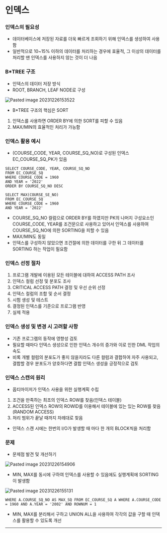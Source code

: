 # 인덱스
### 인덱스의 필요성
- 데이터베이스에 저장된 자료를 더욱 빠르게 조회하기 위해 인덱스를 생성하여 사용함
- 일반적으로 10~15% 이하의 데이터를 처리하는 경우에 효율적, 그 이상의 데이터를 처리할 땐 인덱스를 사용하지 않는 것이 더 나음
### B\*TREE 구조
- 인덱스의 데이터 저장 방식
- ROOT, BRANCH, LEAF NODE로 구성
  
![Pasted image 20231226153522](https://github.com/HyeokChan/Obsidian/assets/48059565/ad98337c-e33c-4df8-a6f8-c22776bca975)

- B\*TREE 구조의 핵심은 SORT
1. 인덱스를 사용하면 ORDER BY에 의한 SORT를 피할 수 있음
2. MAX/MIN의 효율적인 처리가 가능함

### 인덱스 활용 예시
- (COURSE_CODE, YEAR, COURSE_SQ_NO)로 구성된 인덱스 EC_COURSE_SQ_PK가 있음
```
SELECT COURSE_CODE, YEAR, COURSE_SQ_NO
FROM EC_COURSE_SQ
WHERE COURSE_CODE = 1960
AND YEAR = '2022'
ORDER BY COURSE_SQ_NO DESC
```
```
SELECT MAX(COURSE_SE_NO)
FROM EC_COURSE_SQ
WHERE COURSE_CODE = 1960
AND YEAR = '2022'
```
- COURSE_SQ_NO 컬럼으로 ORDER BY를 하였지만 PK의 나머지 구성요소인 COURSE_CODE, YEAR를 조건문으로 사용하고 있어서 인덱스를 사용하여 COURSE_SQ_NO에 의한 SORTING을 피할 수 있음
- MAX/MIN도 동일
- 인덱스를 구성하지 않았으면 조건절에 의한 데이터를 구한 뒤 그 데이터를 SORTING 하는 작업이 필요함

### 인덱스 선정 절차
1. 프로그램 개발에 이용된 모든 테이블에 대하여 ACCESS PATH 조사
2. 인덱스 컬럼 선정 및 분포도 조사
3. CRITICAL ACCESS PATH 결정 및 우선 순위 선정
4. 인덱스 컬럼의 조합 및 순서 결정
5. 시험 생성 및 테스트
6. 결정된 인덱스를 기준으로 프로그램 반영
7. 실제 적용

### 인덱스 생성 및 변경 시 고려할 사항
- 기존 프로그램의 동작에 영향성 검토
- 필요할 때마다 인덱스 생성으로 인한 인덱스 개수의 증가와 이로 인한 DML 작업의 속도
- 비록 개별 컬럼의 분포도가 좋지 않을지라도 다른 컬럼과 결합하여 자주 사용되고, 결합할 경우 분포도가 양호하다면 결합 인덱스 생성을 긍정적으로 검토

### 인덱스 스캔의 원리
- 옵티마이저가 인덱스 사용을 위한 실행계획 수립
1. 조건을 만족하는 최초의 인덱스 ROW를 찾음(인덱스 테이블)
2. ACCESS된 인덱스 ROW의 ROWID를 이용해서 테이블에 있는 있는 ROW를 찾음(RANDOM ACCESS) 
3. 처리 범위가 끝날 때까지 차례대로 찾음
- 인덱스 스캔 시에는 한번의 I/O가 발생할 때 마다 한 개의 BLOCK씩을 처리함

### 문제
- 문제점 발견 및 개선하기
  
![Pasted image 20231226154906](https://github.com/HyeokChan/Obsidian/assets/48059565/198d927f-1d51-433f-90cb-545b0992d1bc)

- MIN, MAX를 동시에 구하여 인덱스를 사용할 수 있음에도 실행계획에 SORTING이 발생함
  
![Pasted image 20231226155131](https://github.com/HyeokChan/Obsidian/assets/48059565/efb95e33-45e3-4b2e-a47c-374119cf2902)

```
WHERE A.COURSE_SQ_NO AS MAX_SQ FROM EC_COURSE_SQ A WHERE A.COURSE_CODE = 1960 AND A.YEAR = '2002' AND ROWNUM = 1
```
- MIN, MAX를 분리해서 구하고 UNION ALL을 사용하여 각각의 값을 구할 때 인덱스를 활용할 수 있도록 개선

---


